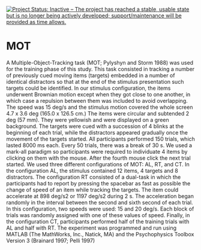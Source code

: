 <a href="https://www.repostatus.org/#inactive"><img src="https://www.repostatus.org/badges/latest/inactive.svg" alt="Project Status: Inactive – The project has reached a stable, usable state but is no longer being actively developed; support/maintenance will be provided as time allows." /></a>

# MOT


A Multiple-Object-Tracking task (MOT; Pylyshyn and Storm 1988) was used for the training phase of this study. This task consisted in tracking a number of previously cued moving items (targets) embedded in a number of identical distractors so that at the end of the stimulus presentation such targets could be identified. In our stimulus configuration, the items underwent Brownian motion except when they got close to one another, in which case a repulsion between them was included to avoid overlapping. The speed was 15 deg/s and the stimulus motion covered the whole screen 4.7 x 3.6 deg (165.0 x 126.5 cm.) The items were circular and subtended 2 deg (57 mm). They were yellowish and were displayed on a green background. The targets were cued with a succession of 4 blinks at the beginning of each trial, while the distractors appeared gradually once the movement of the targets started. All participants performed 150 trials, which lasted 8000 ms each. Every 50 trials, there was a break of 30 s. We used a mark-all paradigm so participants were required to individuate 4 items by clicking on them with the mouse. After the fourth mouse click the next trial started. We used three different configurations of MOT: AL, RT, and CT. In the configuration AL, the stimulus contained 12 items, 4 targets and 8 distractors. The configuration RT consisted of a dual-task in which the participants had to report by pressing the spacebar as fast as possible the change of speed of an item while tracking the targets. The item could accelerate at 898 deg/s2 or 1197 deg/s2 during 2 s. The acceleration began randomly in the interval between the second and sixth second of each trial. In this configuration, two speeds were used: 15 and 20 deg/s. Each block of trials was randomly assigned with one of these values of speed. Finally, in the configuration CT, participants performed half of the training trials with AL and half with RT. The experiment was programmed and run using MATLAB (The MathWorks, Inc., Natick, MA) and the Psychophysics Toolbox Version 3 (Brainard 1997; Pelli 1997)




